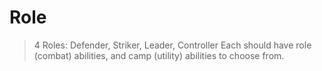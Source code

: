 # Role

> 4 Roles: Defender, Striker, Leader, Controller
> Each should have role (combat) abilities, and camp (utility) abilities to choose from.